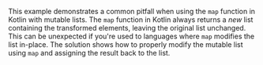 This example demonstrates a common pitfall when using the `map` function in Kotlin with mutable lists.  The `map` function in Kotlin always returns a *new* list containing the transformed elements, leaving the original list unchanged.  This can be unexpected if you're used to languages where `map` modifies the list in-place.  The solution shows how to properly modify the mutable list using `map` and assigning the result back to the list.